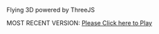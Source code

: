 Flying 3D powered by ThreeJS

MOST RECENT VERSION: [Please Click here to Play](https://rawcdn.githack.com/alperenbutun/Flying-3d/7e9e940/index.html)

